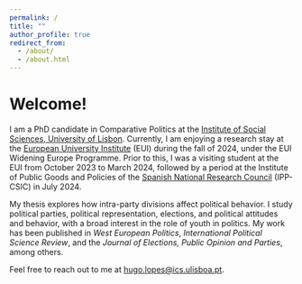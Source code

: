 ```yaml
---
permalink: /
title: ""
author_profile: true
redirect_from: 
  - /about/
  - /about.html
---
```


Welcome!
======

I am a PhD candidate in Comparative Politics at the [Institute of Social Sciences, University of Lisbon](https://www.ics.ulisboa.pt/). Currently, I am enjoying a research stay at the [European University Institute](https://www.eui.eu/en/academic-units/political-and-social-sciences) (EUI) during the fall of 2024, under the EUI Widening Europe Programme. Prior to this, I was a visiting student at the EUI from October 2023 to March 2024, followed by a period at the Institute of Public Goods and Policies of the [Spanish National Research Council](https://ipp.csic.es/en/about-ipp) (IPP-CSIC) in July 2024.

My thesis explores how intra-party divisions affect political behavior. I study political parties, political representation, elections, and political attitudes and behavior, with a broad interest in the role of youth in politics. My work has been published in <i>West European Politics</i>, <i>International Political Science Review</i>, and the <i>Journal of Elections, Public Opinion and Parties</i>, among others.

Feel free to reach out to me at [hugo.lopes@ics.ulisboa.pt](hugo.lopes@ics.ulisboa.pt).
